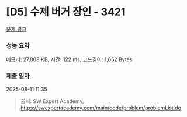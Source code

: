 # [D5] 수제 버거 장인 - 3421 

[문제 링크](https://swexpertacademy.com/main/code/problem/problemDetail.do?contestProbId=AWErcQmKy6kDFAXi) 

### 성능 요약

메모리: 27,008 KB, 시간: 122 ms, 코드길이: 1,652 Bytes

### 제출 일자

2025-08-11 11:35



> 출처: SW Expert Academy, https://swexpertacademy.com/main/code/problem/problemList.do